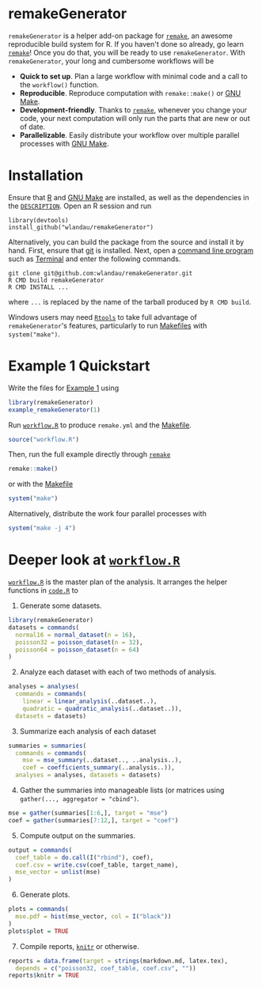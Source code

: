 # remakeGenerator

`remakeGenerator` is a helper add-on package for [`remake`](https://github.com/richfitz/remake), an awesome reproducible build system for R. If you haven't done so already, go learn [`remake`](https://github.com/richfitz/remake)! Once you do that, you will be ready to use `remakeGenerator`. With `remakeGenerator`, your long and cumbersome workflows will be

- **Quick to set up**. Plan a large workflow with minimal code and a call to the `workflow()` function.
- **Reproducible**. Reproduce computation with `remake::make()` or [GNU Make](https://www.gnu.org/software/make/).
- **Development-friendly**. Thanks to [`remake`](https://github.com/richfitz/remake), whenever you change your code, your next computation will only run the parts that are new or out of date.
- **Parallelizable**. Easily distribute your workflow over multiple parallel processes with [GNU Make](https://www.gnu.org/software/make/).


# Installation

Ensure that [R](https://www.r-project.org/) and [GNU Make](https://www.gnu.org/software/make/) are installed, as well as the dependencies in the [`DESCRIPTION`](https://github.com/wlandau/remakeGenerator/blob/master/DESCRIPTION). Open an R session and run 

```
library(devtools)
install_github("wlandau/remakeGenerator")
```

Alternatively, you can build the package from the source and install it by hand. First, ensure that [git](https://git-scm.com/) is installed. Next, open a [command line program](http://linuxcommand.org/) such as [Terminal](https://en.wikipedia.org/wiki/Terminal_%28OS_X%29) and enter the following commands.

```
git clone git@github.com:wlandau/remakeGenerator.git
R CMD build remakeGenerator
R CMD INSTALL ...
```

where `...` is replaced by the name of the tarball produced by `R CMD build`.

Windows users may need [`Rtools`](https://github.com/stan-dev/rstan/wiki/Install-Rtools-for-Windows) to take full advantage of `remakeGenerator`'s features, particularly to run [Makefiles](https://www.gnu.org/software/make/) with `system("make")`.

# Example 1 Quickstart

Write the files for [Example 1](https://github.com/wlandau/remakeGenerator/tree/master/inst/example1) using

```r
library(remakeGenerator)
example_remakeGenerator(1)
```

Run [`workflow.R`](https://github.com/wlandau/remakeGenerator/blob/master/inst/example1/workflow.R) to produce `remake.yml` and the [Makefile](https://www.gnu.org/software/make/).

```r
source("workflow.R")
```

Then, run the full example directly through [`remake`](https://github.com/richfitz/remake)

```r
remake::make()
```

or with the [Makefile](https://www.gnu.org/software/make/)

```r
system("make")
```

Alternatively, distribute the work four parallel processes with

```r
system("make -j 4")
```

# Deeper look at [`workflow.R`](https://github.com/wlandau/remakeGenerator/blob/master/inst/example1/workflow.R)

[`workflow.R`](https://github.com/wlandau/remakeGenerator/blob/master/inst/example1/workflow.R) is the master plan of the analysis. It arranges the helper functions in [`code.R`](https://github.com/wlandau/remakeGenerator/blob/master/inst/example1/code.R) to

1. Generate some datasets.

```r
library(remakeGenerator)
datasets = commands(
  normal16 = normal_dataset(n = 16),
  poisson32 = poisson_dataset(n = 32),
  poisson64 = poisson_dataset(n = 64)
)
```

2. Analyze each dataset with each of two methods of analysis.

```r
analyses = analyses(
  commands = commands(
    linear = linear_analysis(..dataset..),
    quadratic = quadratic_analysis(..dataset..)), 
  datasets = datasets)
```

3. Summarize each analysis of each dataset

```r
summaries = summaries(
  commands = commands(
    mse = mse_summary(..dataset.., ..analysis..),
    coef = coefficients_summary(..analysis..)), 
  analyses = analyses, datasets = datasets)
```

4. Gather the summaries into manageable lists (or matrices using `gather(..., aggregator = "cbind")`.

```r
mse = gather(summaries[1:6,], target = "mse")
coef = gather(summaries[7:12,], target = "coef")
```

5. Compute output on the summaries.

```r
output = commands(
  coef_table = do.call(I("rbind"), coef),
  coef.csv = write.csv(coef_table, target_name),
  mse_vector = unlist(mse)
)
```

6. Generate plots.

```r
plots = commands(
  mse.pdf = hist(mse_vector, col = I("black"))
)
plots$plot = TRUE
```

7. Compile reports, [`knitr`](http://yihui.name/knitr/) or otherwise.

```r
reports = data.frame(target = strings(markdown.md, latex.tex),
  depends = c("poisson32, coef_table, coef.csv", ""))
reports$knitr = TRUE
```


